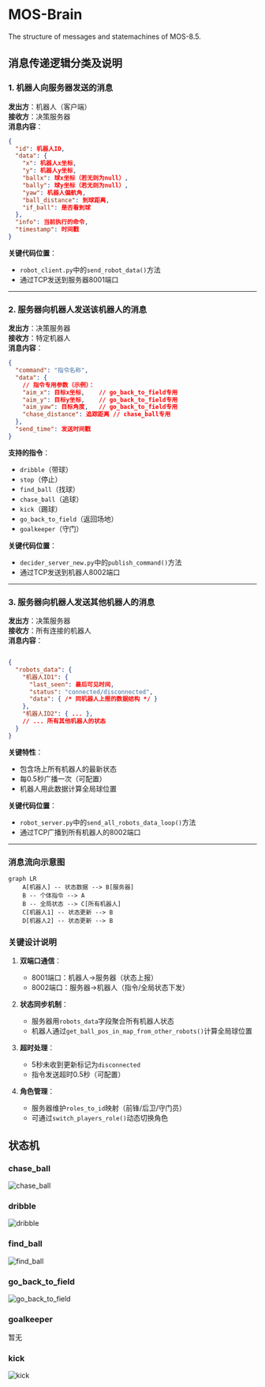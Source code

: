 # MOS-Brain

The structure of messages and statemachines of MOS-8.5.

## 消息传递逻辑分类及说明

### 1. 机器人向服务器发送的消息

**发出方**：机器人（客户端）  
**接收方**：决策服务器  
**消息内容**：

```json
{
  "id": 机器人ID,
  "data": {
    "x": 机器人x坐标,
    "y": 机器人y坐标,
    "ballx": 球x坐标（若无则为null）,
    "bally": 球y坐标（若无则为null）,
    "yaw": 机器人偏航角,
    "ball_distance": 到球距离,
    "if_ball": 是否看到球
  },
  "info": 当前执行的命令,
  "timestamp": 时间戳
}
```

**关键代码位置**：

- `robot_client.py`中的`send_robot_data()`方法
- 通过TCP发送到服务器8001端口

---

### 2. 服务器向机器人发送该机器人的消息

**发出方**：决策服务器  
**接收方**：特定机器人  
**消息内容**：

```json
{
  "command": "指令名称",
  "data": {
    // 指令专用参数（示例）：
    "aim_x": 目标x坐标,    // go_back_to_field专用
    "aim_y": 目标y坐标,    // go_back_to_field专用
    "aim_yaw": 目标角度,   // go_back_to_field专用
    "chase_distance": 追踪距离 // chase_ball专用
  },
  "send_time": 发送时间戳
}
```

**支持的指令**：

- `dribble`（带球）
- `stop`（停止）
- `find_ball`（找球）
- `chase_ball`（追球）
- `kick`（踢球）
- `go_back_to_field`（返回场地）
- `goalkeeper`（守门）

**关键代码位置**：

- `decider_server_new.py`中的`publish_command()`方法
- 通过TCP发送到机器人8002端口

---

### 3. 服务器向机器人发送其他机器人的消息

**发出方**：决策服务器  
**接收方**：所有连接的机器人  
**消息内容**：

```json

{
  "robots_data": {
    "机器人ID1": {
      "last_seen": 最后可见时间,
      "status": "connected/disconnected",
      "data": { /* 同机器人上报的数据结构 */ }
    },
    "机器人ID2": { ... },
    // ... 所有其他机器人的状态
  }
}
```

**关键特性**：

- 包含场上所有机器人的最新状态
- 每0.5秒广播一次（可配置）
- 机器人用此数据计算全局球位置

**关键代码位置**：

- `robot_server.py`中的`send_all_robots_data_loop()`方法
- 通过TCP广播到所有机器人的8002端口

---

### 消息流向示意图

```mermaid
graph LR
    A[机器人] -- 状态数据 --> B[服务器]
    B -- 个体指令 --> A
    B -- 全局状态 --> C[所有机器人]
    C[机器人1] -- 状态更新 --> B
    D[机器人2] -- 状态更新 --> B
```

### 关键设计说明

1. **双端口通信**：
   - 8001端口：机器人→服务器（状态上报）
   - 8002端口：服务器→机器人（指令/全局状态下发）

2. **状态同步机制**：
   - 服务器用`robots_data`字段聚合所有机器人状态
   - 机器人通过`get_ball_pos_in_map_from_other_robots()`计算全局球位置

3. **超时处理**：
   - 5秒未收到更新标记为`disconnected`
   - 指令发送超时0.5秒（可配置）

4. **角色管理**：
   - 服务器维护`roles_to_id`映射（前锋/后卫/守门员）
   - 可通过`switch_players_role()`动态切换角色

## 状态机

### chase_ball

![chase_ball](chase_ball.drawio.png)

### dribble

![dribble](dribble.drawio.png)

### find_ball

![find_ball](find_ball.drawio.png)

### go_back_to_field

![go_back_to_field](go_back_to_field.drawio.png)

### goalkeeper

暂无

### kick

![kick](kick.drawio.png)
